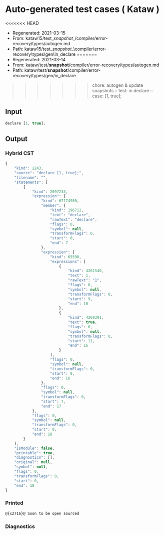 # Auto-generated test cases ( Kataw )
<<<<<<< HEAD
- Regenerated: 2021-03-15
- From: kataw15/test\__snapshot__/compiler/error-recovery/types/autogen.md
- Path: kataw15/test\__snapshot__\compiler\error-recovery\types\gen\in_declare
=======
- Regenerated: 2021-03-14
- From: kataw/test/__snapshot__/compiler/error-recovery/types/autogen.md
- Path: kataw/test/__snapshot__/compiler/error-recovery/types/gen/in_declare
>>>>>>> chore: autogen & update snapshots
> :: test: in declare
> :: case: [1, true];
## Input

`````js
declare [1, true];
`````

## Output

### Hybrid CST

```javascript
{
    "kind": 2243,
    "source": "declare [1, true];",
    "filename": "",
    "statements": [
        {
            "kind": 2097233,
            "expression": {
                "kind": 67174980,
                "member": {
                    "kind": 196712,
                    "text": "declare",
                    "rawText": "declare",
                    "flags": 0,
                    "symbol": null,
                    "transformFlags": 0,
                    "start": 0,
                    "end": 7
                },
                "expression": {
                    "kind": 65590,
                    "expressions": [
                        {
                            "kind": 4261540,
                            "text": 1,
                            "rawText": "1",
                            "flags": 0,
                            "symbol": null,
                            "transformFlags": 0,
                            "start": 9,
                            "end": 10
                        },
                        {
                            "kind": 4260391,
                            "text": true,
                            "flags": 0,
                            "symbol": null,
                            "transformFlags": 0,
                            "start": 11,
                            "end": 16
                        }
                    ],
                    "flags": 0,
                    "symbol": null,
                    "transformFlags": 0,
                    "start": 9,
                    "end": 16
                },
                "flags": 0,
                "symbol": null,
                "transformFlags": 0,
                "start": 7,
                "end": 17
            },
            "flags": 0,
            "symbol": null,
            "transformFlags": 0,
            "start": 0,
            "end": 18
        }
    ],
    "isModule": false,
    "printable": true,
    "diagnostics": [],
    "original": null,
    "symbol": null,
    "flags": 0,
    "transformFlags": 0,
    "start": 0,
    "end": 18
}
```

### Printed

```javascript
@{x2716}@ Soon to be open sourced
```

### Diagnostics

```javascript

```

